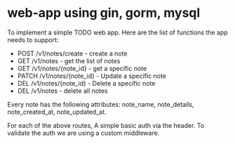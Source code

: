 # web-app using gin, gorm, mysql

To implement a simple TODO web app. Here are the list of functions the app needs to support:

- POST /v1/notes/create - create a note 
- GET /v1/notes - get the list of notes 
- GET /v1/notes/{note_id} - get a specific note
- PATCH /v1/notes/{note_id} - Update a specific note
- DEL /v1/notes/{note_id} - Delete a specific note
- DEL /v1/notes - delete all notes

Every note has the following attributes: note_name, note_details, note_created_at, note_updated_at.


For each of the above routes, A simple basic auth via the header. To validate the auth we are using a custom middleware.
